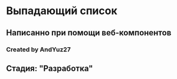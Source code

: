 # Выпадающий список
 
<h2>Написанно при помощи веб-компонентов</h2>
<h3>Created by AndYuz27</h3>

## Стадия: "Разработка"
